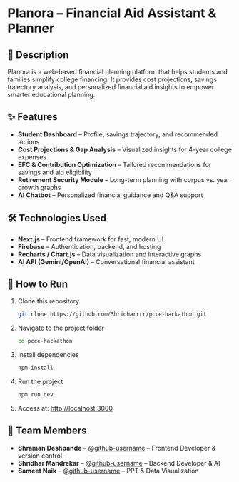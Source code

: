 # Planora – Financial Aid Assistant & Planner

## 🎯 Description

Planora is a web-based financial planning platform that helps students and families simplify college financing. It provides cost projections, savings trajectory analysis, and personalized financial aid insights to empower smarter educational planning.

## ✨ Features

* **Student Dashboard** – Profile, savings trajectory, and recommended actions
* **Cost Projections & Gap Analysis** – Visualized insights for 4-year college expenses
* **EFC & Contribution Optimization** – Tailored recommendations for savings and aid eligibility
* **Retirement Security Module** – Long-term planning with corpus vs. year growth graphs
* **AI Chatbot** – Personalized financial guidance and Q&A support

## 🛠️ Technologies Used

* **Next.js** – Frontend framework for fast, modern UI
* **Firebase** – Authentication, backend, and hosting
* **Recharts / Chart.js** – Data visualization and interactive graphs
* **AI API (Gemini/OpenAI)** – Conversational financial assistant

## 🚀 How to Run

1. Clone this repository

   ```bash
   git clone https://github.com/Shridharrrr/pcce-hackathon.git
   ```
2. Navigate to the project folder

   ```bash
   cd pcce-hackathon
   ```
3. Install dependencies

   ```bash
   npm install
   ```
4. Run the project

   ```bash
   npm run dev
   ```
5. Access at: [http://localhost:3000](http://localhost:3000)

## 👥 Team Members

* **Shraman Deshpande** – [@github-username](https://github.com/Shraman91) – Frontend Developer & version control
* **Shridhar Mandrekar** – [@github-username](https://github.com/Shridharrrr) – Backend Developer & AI
* **Sameet Naik** – [@github-username](https://github.com/sameetnaik727) – PPT & Data Visualization


